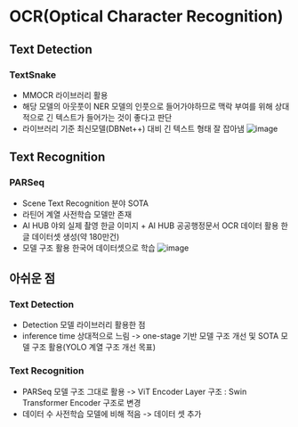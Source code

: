 # OCR(Optical Character Recognition)

## Text Detection
### TextSnake
- MMOCR 라이브러리 활용
- 해당 모델의 아웃풋이 NER 모델의 인풋으로 들어가야하므로 맥락 부여를 위해 상대적으로 긴 텍스트가 들어가는 것이 좋다고 판단
- 라이브러리 기준 최신모델(DBNet++) 대비 긴 텍스트 형태 잘 잡아냄
![image](https://user-images.githubusercontent.com/77089771/200468695-4cd71875-d0f6-44b1-91a1-b72e90097160.png)


## Text Recognition
### PARSeq
- Scene Text Recognition 분야 SOTA
- 라틴어 계열 사전학습 모델만 존재
- AI HUB 야외 실제 촬영 한글 이미지 + AI HUB 공공행정문서 OCR 데이터 활용 한글 데이터셋 생성(약 180만건)
- 모델 구조 활용 한국어 데이터셋으로 학습
![image](https://user-images.githubusercontent.com/77089771/200469890-df2688b3-8e1c-45e7-83cc-cd9999e7975c.png)


## 아쉬운 점
### Text Detection
- Detection 모델 라이브러리 활용한 점
- inference time 상대적으로 느림 -> one-stage 기반 모델 구조 개선 및 SOTA 모델 구조 활용(YOLO 계열 구조 개선 목표)
### Text Recognition
- PARSeq 모델 구조 그대로 활용 -> ViT Encoder Layer 구조 : Swin Transformer Encoder 구조로 변경
- 데이터 수 사전학습 모델에 비해 적음 -> 데이터 셋 추가 
